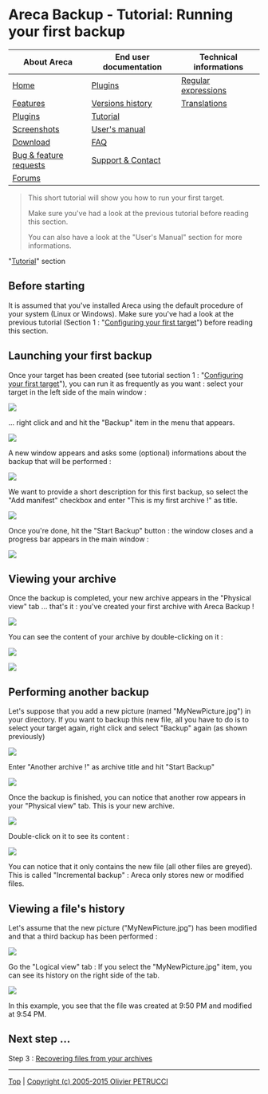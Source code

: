 # Areca Backup - Tutorial: Running your first backup

| About Areca                   | End user documentation            | Technical informations                        |
|-------------------------------|-----------------------------------|-----------------------------------------------|
| [Home](README.md)             | [Plugins](plugin_list.md)         | [Regular expressions](regex.md)               |
| [Features](features.md)       | [Versions history](history.md)    | [Translations](documentation.md#translations) |
| [Plugins](plugin_list.md)     | [Tutorial](tutorial.md)           |                                               |
| [Screenshots](screenshots.md) | [User's manual](documentation.md) |                                               |
| [Download]                    | [FAQ](faq.md)                     |                                               |
| [Bug & feature requests]      | [Support & Contact](support.md)   |                                               |
| [Forums]                      |                                   |                                               |

[Download]: https://sourceforge.net/projects/areca/files/areca-stable/
[Bug & feature requests]: https://sourceforge.net/p/areca/_list/tickets?source=navbar
[Forums]: https://sourceforge.net/projects/areca/forums


> This short tutorial will show you how to run your first target.
>
> Make sure you've had a look at the previous tutorial before reading this section.
>
> You can also have a look at the "User's Manual" section for more informations.


"[Tutorial](tutorial.md)" section


## Before starting

It is assumed that you've installed Areca using the default procedure of your system (Linux or Windows).
Make sure you've had a look at the previous tutorial (Section 1 : "[Configuring your first target](tutorial1.md)") before reading this section.

## Launching your first backup

Once your target has been created (see tutorial section 1 : "[Configuring your first target](tutorial1.md)"), you can run it as frequently as you want : select your target in the left side of the main window :

![](./images/main3.jpg)

... right click and and hit the "Backup" item in the menu that appears.

![](./images/backup.jpg)

A new window appears and asks some (optional) informations about the backup that will be performed :

![](./images/backup2.jpg)

We want to provide a short description for this first backup, so select the "Add manifest" checkbox and enter "This is my first archive !" as title.

![](./images/backup3.jpg)

Once you're done, hit the "Start Backup" button : the window closes and a progress bar appears in the main window :

![](./images/backup4.jpg)

## Viewing your archive

Once the backup is completed, your new archive appears in the "Physical view" tab ... that's it : you've created your first archive with Areca Backup !

![](./images/physical.jpg)

You can see the content of your archive by double-clicking on it :

![](./images/content.jpg)

![](./images/content2.jpg)

## Performing another backup

Let's suppose that you add a new picture (named "MyNewPicture.jpg") in your directory. If you want to backup this new file, all you have to do is to select your target again, right click and select "Backup" again (as shown previously)

![](./images/backup.jpg)

Enter "Another archive !" as archive title and hit "Start Backup"

![](./images/backup5.jpg)

Once the backup is finished, you can notice that another row appears in your "Physical view" tab. This is your new archive.

![](./images/physical2.jpg)

Double-click on it to see its content :

![](./images/content3.jpg)

You can notice that it only contains the new file (all other files are greyed). This is called "Incremental backup" : Areca only stores new or modified files.

## Viewing a file's history

Let's assume that the new picture ("MyNewPicture.jpg") has been modified and that a third backup has been performed :

![](./images/physical3.jpg)

Go the "Logical view" tab :
If you select the "MyNewPicture.jpg" item, you can see its history on the right side of the tab.

![](./images/logical.jpg)

In this example, you see that the file was created at 9:50 PM and modified at 9:54 PM.

## Next step ...

Step 3 : [Recovering files from your archives](tutorial3.md)


---

[Top] | [Copyright (c) 2005-2015 Olivier PETRUCCI]

[Top]: #areca-backup---tutorial-running-your-first-backup "Go to top of the document"
[Copyright (c) 2005-2015 Olivier PETRUCCI]: https://areca-backup.org/tutorial2.php "Visit the original resource"